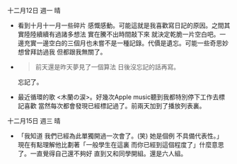 十二月12日 週一 晴 
- 看到十月十一月一些碎片 感慨感動。可能這就是我喜歡寫日記的原因。之間其實陸陸續續有過諸多想法 實在騰不出時間敲下來 就決定乾脆一片空白吧。一邊充實一邊空白的三個月也未嘗不是一種記錄。代價是遺忘。可能一些奇思妙想曾拜訪過我 但都跟我無關了。
- > 前天還是昨天夢見了一個算法 日後沒忘記的話再寫。   

  忘記了。
- 最近循環的歌 <木蘭の涙>。好幾次Apple music聽到我都特別停下工作去標記喜歡 當然每次都會發現已經標記過了。前兩天加到了播放列表裏。

十二月15日 週三 晴
- 「我知道 我們已經為此單獨開過一次會了。(笑) 她是個例 不具備代表性。」   
    現在有點理解他比劃著「一般學生在這裏 而你已經到這個程度了」什麼意思了。一直覺得自己還不夠好 直到又和同學開組。還是六人組。

